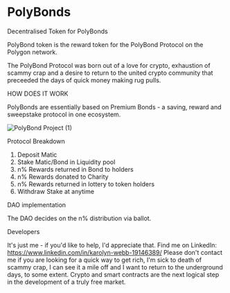 # PolyBonds
Decentralised Token for PolyBonds

PolyBond token is the reward token for the PolyBond Protocol on the Polygon network.

The PolyBond Protocol was born out of a love for crypto, exhaustion of scammy crap and a desire to return to the united crypto community that preceeded the days of quick money making rug pulls.

HOW DOES IT WORK

PolyBonds are essentially based on Premium Bonds - a saving, reward and sweepstake protocol in one ecosystem.

![PolyBond Project (1)](https://user-images.githubusercontent.com/91946369/149333063-7d4593e5-bcbc-4017-9712-fc08a7cc62ba.jpg)

Protocol Breakdown

1. Deposit Matic
2. Stake Matic/Bond in Liquidity pool
3. n% Rewards returned in Bond to holders
4. n% Rewards donated to Charity
5. n% Rewards returned in lottery to token holders
6. Withdraw Stake at anytime

DAO implementation

The DAO decides on the n% distribution via ballot.

Developers

It's just me - if you'd like to help, I'd appreciate that. Find me on LinkedIn: https://www.linkedin.com/in/karolyn-webb-19146389/
Please don't contact me if you are looking for a quick way to get rich, I'm sick to death of scammy crap, I can see it a mile off and I want to return to the underground days, to some extent. Crypto and smart contracts are the next logical step in the development of a truly free market. 

